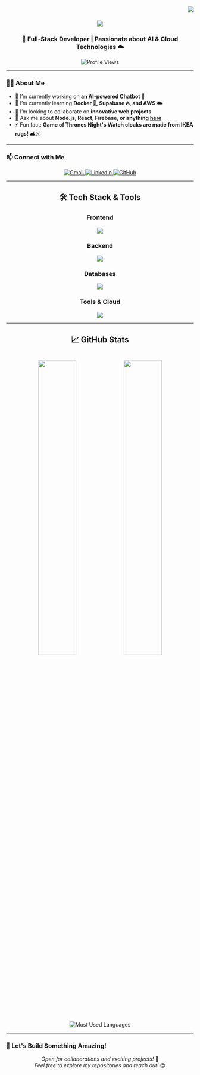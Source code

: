 <img align="right" src="https://visitor-badge.laobi.icu/badge?page_id=mzs786.mzs786" />

<h1 align="center">
    <img src="https://readme-typing-svg.herokuapp.com/?font=Righteous&size=35&center=true&vCenter=true&width=500&height=70&duration=4000&lines=Hello,+World!+👋;+I'm+Md+Zubair+Saleem!;" />
</h1>

<h3 align="center">🚀 Full-Stack Developer | Passionate about AI & Cloud Technologies ☁️</h3>

<p align="center">
    <img src="https://komarev.com/ghpvc/?username=mzs786&style=flat-square&color=blue" alt="Profile Views" />
</p>

---

### 👨‍💻 About Me

- 🔭 I’m currently working on **an AI-powered Chatbot 🤖**
- 🌱 I’m currently learning **Docker 🐳, Supabase 🔥, and AWS ☁️**
- 👯 I’m looking to collaborate on **innovative web projects**
- 💬 Ask me about **Node.js, React, Firebase, or anything [here](https://github.com/mzs786/mzs786/issues)**
- ⚡ Fun fact: **Game of Thrones Night's Watch cloaks are made from IKEA rugs!** 🛋️⚔️

---

### 📫 Connect with Me
<p align="center">
    <a href="mailto:pedro.sales.mdzubairsaleem786@gmail.com">
        <img src="https://img.shields.io/badge/Gmail-D14836?style=for-the-badge&logo=gmail&logoColor=white" alt="Gmail" />
    </a>
    <a href="https://linkedin.com/in/pedro-sales-zubair" target="_blank">
        <img src="https://img.shields.io/badge/LinkedIn-0077B5?style=for-the-badge&logo=linkedin&logoColor=white" alt="LinkedIn" />
    </a>
    <a href="https://github.com/mzs786" target="_blank">
        <img src="https://img.shields.io/badge/GitHub-100000?style=for-the-badge&logo=github&logoColor=white" alt="GitHub" />
    </a>
</p>

---

<h2 align="center">🛠️ Tech Stack & Tools</h2>

<h3 align="center">Frontend</h3>
<p align="center">
    <img src="https://skillicons.dev/icons?i=react,nextjs,html,css,tailwind,bootstrap,mui" />
</p>

<h3 align="center">Backend</h3>
<p align="center">
    <img src="https://skillicons.dev/icons?i=nodejs,express,flask,python,java" />
</p>

<h3 align="center">Databases</h3>
<p align="center">
    <img src="https://skillicons.dev/icons?i=mongodb,mysql,firebase" />
</p>

<h3 align="center">Tools & Cloud</h3>
<p align="center">
    <img src="https://skillicons.dev/icons?i=git,github,docker,aws,figma,vscode" />
</p>

---

<h2 align="center">📈 GitHub Stats</h2>
<br/>
<div align="center">
    <img width="45%" src="https://github-readme-stats.vercel.app/api?username=mzs786&show_icons=true&theme=radical" />
    <img width="45%" src="https://github-readme-streak-stats.herokuapp.com/?user=mzs786&theme=radical" />
</div>
<br/>
<div align="center">
    <img src="https://github-readme-stats.vercel.app/api/top-langs/?username=mzs786&layout=compact&theme=radical" alt="Most Used Languages" />
</div>

---

### 🚀 Let's Build Something Amazing!
<p align="center">
  <i>Open for collaborations and exciting projects!</i> 🌟<br/>
  <i>Feel free to explore my repositories and reach out!</i> 😊
</p>
